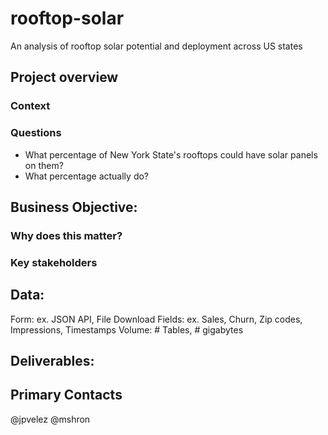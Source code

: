 # rooftop-solar
An analysis of rooftop solar potential and deployment across US states


## Project overview
### Context

### Questions

- What percentage of New York State's rooftops could have solar panels on them? 
- What percentage actually do?

## Business Objective:

### Why does this matter?

### Key stakeholders


## Data: 
Form: ex. JSON API, File Download
Fields: ex. Sales, Churn, Zip codes, Impressions, Timestamps
Volume: # Tables, # gigabytes

## Deliverables:


## Primary Contacts
@jpvelez
@mshron
